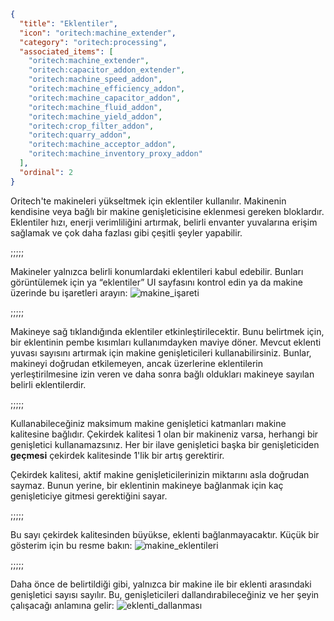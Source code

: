 ```json
{
  "title": "Eklentiler",
  "icon": "oritech:machine_extender",
  "category": "oritech:processing",
  "associated_items": [
    "oritech:machine_extender",
    "oritech:capacitor_addon_extender",
    "oritech:machine_speed_addon",
    "oritech:machine_efficiency_addon",
    "oritech:machine_capacitor_addon",
    "oritech:machine_fluid_addon",
    "oritech:machine_yield_addon",
    "oritech:crop_filter_addon",
    "oritech:quarry_addon",
    "oritech:machine_acceptor_addon",
    "oritech:machine_inventory_proxy_addon"
  ],
  "ordinal": 2
}
```

Oritech'te makineleri yükseltmek için eklentiler kullanılır. Makinenin kendisine veya bağlı bir makine genişleticisine eklenmesi gereken bloklardır. Eklentiler hızı, enerji
verimliliğini artırmak, belirli envanter yuvalarına erişim sağlamak ve çok daha fazlası gibi çeşitli şeyler yapabilir.

;;;;;

Makineler yalnızca belirli konumlardaki eklentileri kabul edebilir. Bunları görüntülemek için ya “eklentiler” UI sayfasını kontrol edin ya da makine üzerinde bu işaretleri arayın:
![makine_işareti](oritech:textures/book/addon_marker.png,fit)

;;;;;

Makineye sağ tıklandığında eklentiler etkinleştirilecektir. Bunu belirtmek için, bir eklentinin pembe kısımları kullanımdayken maviye döner. Mevcut eklenti yuvası sayısını artırmak için
makine genişleticileri kullanabilirsiniz. Bunlar, makineyi doğrudan etkilemeyen, ancak üzerlerine eklentilerin yerleştirilmesine izin veren ve daha sonra bağlı oldukları makineye sayılan belirli eklentilerdir.

;;;;;

Kullanabileceğiniz maksimum makine genişletici katmanları makine kalitesine bağlıdır. Çekirdek kalitesi 1 olan bir makineniz varsa, herhangi bir genişletici kullanamazsınız. Her bir ilave genişletici
başka bir genişleticiden **geçmesi** çekirdek kalitesinde 1'lik bir artış gerektirir.

Çekirdek kalitesi, aktif makine genişleticilerinizin miktarını asla doğrudan saymaz. Bunun yerine, bir eklentinin makineye
bağlanmak için kaç genişleticiye gitmesi gerektiğini sayar.

;;;;;

Bu sayı çekirdek kalitesinden büyükse, eklenti bağlanmayacaktır. Küçük bir gösterim için bu resme bakın:
![makine_eklentileri](oritech:textures/book/extenders.png,fit)

;;;;;

Daha önce de belirtildiği gibi, yalnızca bir makine ile bir eklenti arasındaki genişletici sayısı sayılır. Bu, genişleticileri dallandırabileceğiniz ve her şeyin çalışacağı anlamına gelir:
![eklenti_dallanması](oritech:textures/book/addon_branching.png,fit)
